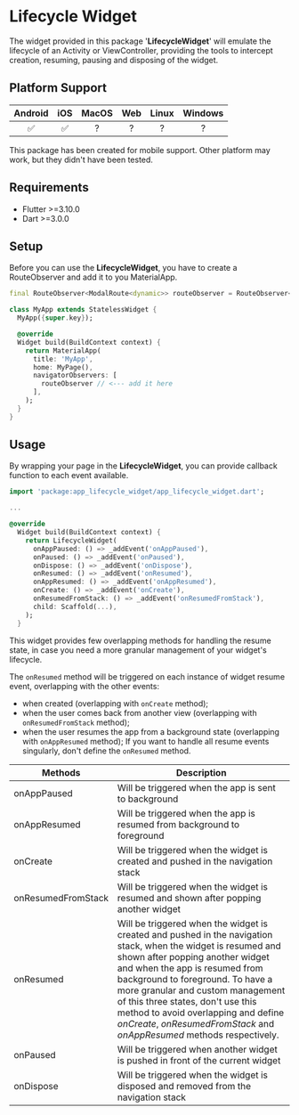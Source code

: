 # Lifecycle Widget

The widget provided in this package '**LifecycleWidget**' will emulate the lifecycle of an Activity or ViewController, providing the tools to intercept creation, resuming, pausing and disposing of the widget.

## Platform Support

| Android | iOS | MacOS | Web | Linux | Windows |
|:-------:|:---:|:-----:|:---:|:-----:|:-------:|
|    ✅    |  ✅  |   ?   |  ?  |   ?   |    ?    |

This package has been created for mobile support. Other platform may work, but they didn't have been tested.

## Requirements

- Flutter >=3.10.0
- Dart >=3.0.0

## Setup

Before you can use the **LifecycleWidget**, you have to create a RouteObserver and add it to you MaterialApp.

```dart
final RouteObserver<ModalRoute<dynamic>> routeObserver = RouteObserver<ModalRoute<dynamic>>();

class MyApp extends StatelessWidget {
  MyApp({super.key});

  @override
  Widget build(BuildContext context) {
    return MaterialApp(
      title: 'MyApp',
      home: MyPage(),
      navigatorObservers: [
        routeObserver // <--- add it here
      ],
    );
  }
}
```

## Usage

By wrapping your page in the **LifecycleWidget**, you can provide callback function to each event available.

```dart
import 'package:app_lifecycle_widget/app_lifecycle_widget.dart';

...

@override
  Widget build(BuildContext context) {
    return LifecycleWidget(
      onAppPaused: () => _addEvent('onAppPaused'),
      onPaused: () => _addEvent('onPaused'),
      onDispose: () => _addEvent('onDispose'),
      onResumed: () => _addEvent('onResumed'),
      onAppResumed: () => _addEvent('onAppResumed'),
      onCreate: () => _addEvent('onCreate'),
      onResumedFromStack: () => _addEvent('onResumedFromStack'),
      child: Scaffold(...),
    );
  }
```

This widget provides few overlapping methods for handling the resume state, in case you need a more granular management of your widget's lifecycle.

The `onResumed` method will be triggered on each instance of widget resume event, overlapping with the other events:
- when created (overlapping with `onCreate` method);
- when the user comes back from another view (overlapping with `onResumedFromStack` method);
- when the user resumes the app from a background state (overlapping with `onAppResumed` method);
  If you want to handle all resume events singularly, don't define the `onResumed` method.

| Methods            | Description                                                                                                                                                                                                                                                                                                                                                                                                       |
|--------------------|-------------------------------------------------------------------------------------------------------------------------------------------------------------------------------------------------------------------------------------------------------------------------------------------------------------------------------------------------------------------------------------------------------------------|
| onAppPaused        | Will be triggered when the app is sent to background                                                                                                                                                                                                                                                                                                                                                              |
| onAppResumed       | Will be triggered when the app is resumed from background to foreground                                                                                                                                                                                                                                                                                                                                           |
| onCreate           | Will be triggered when the widget is created and pushed in the navigation stack                                                                                                                                                                                                                                                                                                                                   |
| onResumedFromStack | Will be triggered when the widget is resumed and shown after popping another widget                                                                                                                                                                                                                                                                                                                               |
| onResumed          | Will be triggered when the widget is created and pushed in the navigation stack, when the widget is resumed and shown after popping another widget and when the app is resumed from background to foreground. To have a more granular and custom management of this three states, don't use this method to avoid overlapping and define *onCreate*, *onResumedFromStack* and *onAppResumed* methods respectively. |
| onPaused           | Will be triggered when another widget is pushed in front of the current widget                                                                                                                                                                                                                                                                                                                                    |
| onDispose          | Will be triggered when the widget is disposed and removed from the navigation stack                                                                                                                                                                                                                                                                                                                               |